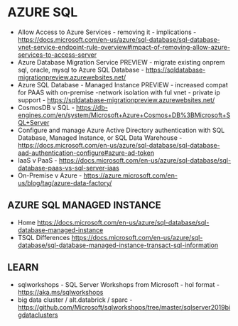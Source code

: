 # AZURE SQL

* Allow Access to Azure Services - removing it - implications - https://docs.microsoft.com/en-us/azure/sql-database/sql-database-vnet-service-endpoint-rule-overview#impact-of-removing-allow-azure-services-to-access-server
* Azure Database Migration Service PREVIEW - migrate existing onprem sql, oracle, mysql to Azure SQL Database - https://sqldatabase-migrationpreview.azurewebsites.net/
* Azure SQL Database - Managed Instance PREVIEW - increased compat for PAAS with on-premise -network isolation with ful vnet - private ip support -  https://sqldatabase-migrationpreview.azurewebsites.net/
* CosmosDB v SQL - https://db-engines.com/en/system/Microsoft+Azure+Cosmos+DB%3BMicrosoft+SQL+Server
* Configure and manage Azure Active Directory authentication with SQL Database, Managed Instance, or SQL Data Warehouse - https://docs.microsoft.com/en-us/azure/sql-database/sql-database-aad-authentication-configure#azure-ad-token
* IaaS v PaaS - https://docs.microsoft.com/en-us/azure/sql-database/sql-database-paas-vs-sql-server-iaas
* On-Premise v Azure - https://azure.microsoft.com/en-us/blog/tag/azure-data-factory/

## AZURE SQL MANAGED INSTANCE

* Home <https://docs.microsoft.com/en-us/azure/sql-database/sql-database-managed-instance>
* TSQL Differences <https://docs.microsoft.com/en-us/azure/sql-database/sql-database-managed-instance-transact-sql-information>

## LEARN

* sqlworkshops - SQL Server Workshops from Microsoft - hol format - https://aka.ms/sqlworkshops
* big data cluster / alt.databrick / sparc - https://github.com/Microsoft/sqlworkshops/tree/master/sqlserver2019bigdataclusters
